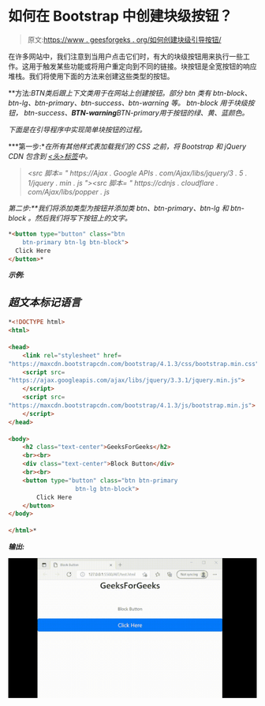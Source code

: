 # 如何在 Bootstrap 中创建块级按钮？

> 原文:[https://www . geesforgeks . org/如何创建块级引导按钮/](https://www.geeksforgeeks.org/how-to-create-block-level-buttons-in-bootstrap/)

在许多网站中，我们注意到当用户点击它们时，有大的块级按钮用来执行一些工作。这用于触发某些功能或将用户重定向到不同的链接。块按钮是全宽按钮的响应堆栈。我们将使用下面的方法来创建这些类型的按钮。

**方法:***BTN*类后跟上下文类用于在网站上创建按钮。部分 *btn* 类有 *btn-block、btn-lg、btn-primary、btn-success、btn-warning* 等。 *btn-block* 用于块级按钮， *btn-success、**BTN-warning***BTN-primary*用于按钮的绿、黄、蓝颜色。*

*下面是在引导程序中实现简单块按钮的过程。*

***第一步:**在所有其他样式表加载我们的 CSS 之前，将 Bootstrap 和 jQuery CDN 包含到 [<头>标签](https://www.geeksforgeeks.org/html-head-tag/)中。*

> *<src 脚本= " https://Ajax . Google APIs . com/Ajax/libs/jquery/3 . 5 . 1/jquery . min . js "></script><src 脚本= " https://cdnjs . cloudflare . com/Ajax/libs/popper . js*

***第二步:**我们将添加类型为*按钮*并添加类 *btn、btn-primary、btn-lg* 和 *btn-block* 。然后我们将写下按钮上的文字。*

```html
*<button type="button" class="btn 
    btn-primary btn-lg btn-block">
  Click Here
</button>*
```

***示例:***

## *超文本标记语言*

```html
*<!DOCTYPE html>
<html>

<head>
    <link rel="stylesheet" href=
"https://maxcdn.bootstrapcdn.com/bootstrap/4.1.3/css/bootstrap.min.css" />
    <script src=
"https://ajax.googleapis.com/ajax/libs/jquery/3.3.1/jquery.min.js">
    </script>
    <script src=
"https://maxcdn.bootstrapcdn.com/bootstrap/4.1.3/js/bootstrap.min.js">
    </script>
</head>

<body>
    <h2 class="text-center">GeeksForGeeks</h2>
    <br><br>
    <div class="text-center">Block Button</div>
    <br><br>
    <button type="button" class="btn btn-primary 
                   btn-lg btn-block">
        Click Here
    </button>
</body>

</html>*
```

***输出:***

*![](img/34c5096d585d99f5cf6bc062bc99d6a4.png)*